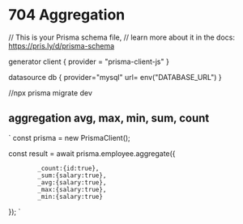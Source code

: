 # 704 Aggregation
// This is your Prisma schema file,
// learn more about it in the docs: https://pris.ly/d/prisma-schema

generator client {
  provider = "prisma-client-js"
}

datasource db {
  provider="mysql"
  url= env("DATABASE_URL")
}

//npx prisma migrate dev

## aggregation avg, max, min, sum, count

`
const prisma = new PrismaClient();

const result = await prisma.employee.aggregate({

            _count:{id:true},
            _sum:{salary:true},
            _avg:{salary:true},
            _max:{salary:true},
            _min:{salary:true}

});
`
